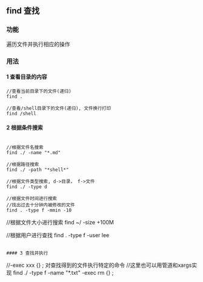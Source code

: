 ## find 查找

### 功能

遍历文件并执行相应的操作

### 用法

#### 1 查看目录的内容

```
//查看当前目录下的文件(递归)
find .

//查看/shell目录下的文件(递归), 文件换行打印
find /shell 

```

#### 2 根据条件搜索

```

//根据文件名搜索
find ./ -name "*.md"

//根据路径搜索
find ./ -path "*shell*"

//根据文件类型搜索, d->目录， f->文件
find ./ -type d

//根据文件时间进行搜索
//找出过去十分钟内被修改的文件
find . -type f -mmin -10
```

//根据文件大小进行搜索
find ~/ -size +100M

//根据用户进行查找
find . -type f -user lee

```

#### 3 查找并执行

```

//-exec xxx {} \; 对查找得到的文件执行特定的命令
//这里也可以用管道和xargs实现
find ./ -type f -name "*.txt" -exec rm {} \;


```
